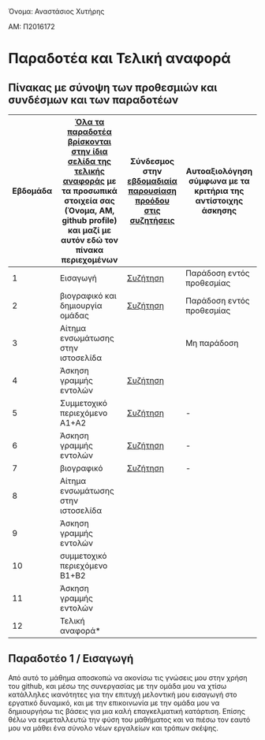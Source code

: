 Όνομα: Αναστάσιος Χυτήρης

ΑΜ: Π2016172

# Παραδοτέα και Τελική αναφορά

## Πίνακας με σύνοψη των προθεσμιών και συνδέσμων και των παραδοτέων

| Εβδομάδα | [Όλα τα παραδοτέα βρίσκονται στην ίδια σελίδα της τελικής αναφοράς](https://courses-ionio.github.io/help/deliverables/) με τα προσωπικά στοιχεία σας (Όνομα, ΑΜ, github profile) και μαζί με αυτόν εδώ τον πίνακα περιεχομένων | Σύνδεσμος στην [εβδομαδιαία παρουσίαση προόδου στις συζητήσεις](https://github.com/courses-ionio/help/discussions/categories/show-and-tell) | Αυτοαξιολόγηση σύμφωνα με τα κριτήρια της αντίστοιχης άσκησης |
| --- | --- | --- | --- |
| 1 | Εισαγωγή | [Συζήτηση](https://github.com/courses-ionio/help/discussions/129) | Παράδοση εντός προθεσμίας |
| 2 | βιογραφικό και δημιουργία ομάδας | [Συζήτηση](https://github.com/courses-ionio/help/discussions/205) | Παράδοση εντός προθεσμίας |
| 3 | Αίτημα ενσωμάτωσης στην ιστοσελίδα | | Μη παράδοση |
| 4 | Άσκηση γραμμής εντολών | [Συζήτηση](https://github.com/courses-ionio/help/discussions/369)| |
| 5 | Συμμετοχικό περιεχόμενο A1+A2 | [Συζήτηση](https://github.com/courses-ionio/help/discussions/448) | - |
| 6 | Άσκηση γραμμής εντολών | [Συζήτηση](https://github.com/courses-ionio/help/discussions/491) | - |
| 7 | βιογραφικό | [Συζήτηση](https://github.com/courses-ionio/help/discussions/529) | - |
| 8 | Αίτημα ενσωμάτωσης στην ιστοσελίδα | | |
| 9 | Άσκηση γραμμής εντολών | | |
| 10 | συμμετοχικό περιεχόμενο B1+B2 | | |
| 11 | Άσκηση γραμμής εντολών | | |
| 12 | Τελική αναφορά* | | |


## Παραδοτέο 1 / Εισαγωγή

Από αυτό το μάθημα αποσκοπώ να ακονίσω τις γνώσεις μου στην χρήση του github, και μέσω της συνεργασίας με την ομάδα μου να 
χτίσω κατάλληλες ικανότητες για την επιτυχή μελοντική μου εισαγωγή στο εργατικό δυναμικό, και με την επικοινωνία με την ομάδα μου να δημιουργήσω 
τις βάσεις για μια καλή επαγκελματική κατάρτιση. Επίσης θέλω να εκμεταλλευτώ την φύση του μαθήματος και να πιέσω τον εαυτό μου να μάθει ένα σύνολο νέων 
εργαλείων και τρόπων σκέψης.

